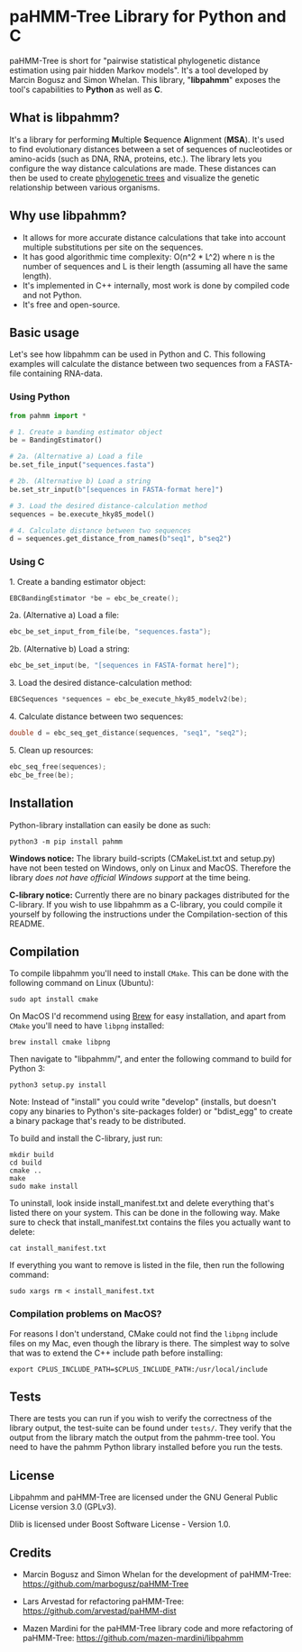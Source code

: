 # paHMM-Tree Library for Python and C
paHMM-Tree is short for "pairwise statistical phylogenetic distance estimation 
using pair hidden Markov models". It's a tool developed by Marcin Bogusz and Simon Whelan.
This library, "**libpahmm**" exposes the tool's capabilities to **Python** as well as **C**.

## What is libpahmm?
It's a library for performing **M**ultiple **S**equence **A**lignment (**MSA**). It's used to 
find evolutionary distances between a set of sequences of nucleotides or amino-acids 
(such as DNA, RNA, proteins, etc.). 
The library lets you configure the way distance calculations are made. These distances can 
then be used to create [phylogenetic trees](https://en.wikipedia.org/wiki/Phylogenetic_tree) 
and visualize the genetic relationship between various organisms.

## Why use libpahmm?
- It allows for more accurate distance calculations that take into account multiple substitutions 
per site on the sequences.
- It has good algorithmic time complexity: O(n^2 * L^2) where n is the number of sequences 
and L is their length (assuming all have the same length).
- It's implemented in C++ internally, most work is done by compiled code and not Python.
- It's free and open-source.

## Basic usage
Let's see how libpahmm can be used in Python and C. This following examples will calculate the 
distance between two sequences from a FASTA-file containing RNA-data.

### Using Python
```python
from pahmm import *

# 1. Create a banding estimator object
be = BandingEstimator()

# 2a. (Alternative a) Load a file
be.set_file_input("sequences.fasta")

# 2b. (Alternative b) Load a string
be.set_str_input(b"[sequences in FASTA-format here]")

# 3. Load the desired distance-calculation method
sequences = be.execute_hky85_model()

# 4. Calculate distance between two sequences
d = sequences.get_distance_from_names(b"seq1", b"seq2")
```

### Using C
1\. Create a banding estimator object:
```c++
EBCBandingEstimator *be = ebc_be_create();
```
2a\. (Alternative a) Load a file:
```c++
ebc_be_set_input_from_file(be, "sequences.fasta");
```
2b\. (Alternative b) Load a string:
```c++
ebc_be_set_input(be, "[sequences in FASTA-format here]");
```
3\. Load the desired distance-calculation method:
```c++
EBCSequences *sequences = ebc_be_execute_hky85_modelv2(be);
```
4\. Calculate distance between two sequences:
```c++
double d = ebc_seq_get_distance(sequences, "seq1", "seq2");
```
5\. Clean up resources:
```c++
ebc_seq_free(sequences);
ebc_be_free(be);
```

## Installation
Python-library installation can easily be done as such:
```shell script
python3 -m pip install pahmm
```

**Windows notice:** The library build-scripts (CMakeList.txt and setup.py) have not been tested 
on Windows, only on Linux and MacOS. Therefore the library *does not have official Windows support* at the time being.

**C-library notice:** Currently there are no binary packages distributed for the C-library. If you wish to use libpahmm
as a C-library, you could compile it yourself by following the instructions under the Compilation-section of this README.

## Compilation
To compile libpahmm you'll need to install `CMake`. This can be done with the following command on Linux (Ubuntu):
```shell script
sudo apt install cmake
```
On MacOS I'd recommend using [Brew](https://brew.sh "Homebrew website") for easy installation, and apart from `CMake` you'll need to have `libpng` installed:
```shell script
brew install cmake libpng
```

Then navigate to "libpahmm/", and enter the following command to build for Python 3:
```shell script
python3 setup.py install
```
Note: Instead of "install" you could write "develop" (installs, but doesn't copy any binaries to 
Python's site-packages folder) or "bdist_egg" to create a binary package that's ready to be distributed.

To build and install the C-library, just run:
```shell script
mkdir build
cd build
cmake ..
make
sudo make install
```
To uninstall, look inside install_manifest.txt and delete everything that's listed there on your system. 
This can be done in the following way. Make sure to check that install_manifest.txt contains the files you
actually want to delete:
```shell script
cat install_manifest.txt
```
If everything you want to remove is listed in the file, then run the following command:
```shell script
sudo xargs rm < install_manifest.txt
```
### Compilation problems on MacOS?

For reasons I don't understand, CMake could not find the `libpng` include files on my Mac, even though the library is there. The simplest way to solve that was to extend the C++ include path before installing:
```shell script
export CPLUS_INCLUDE_PATH=$CPLUS_INCLUDE_PATH:/usr/local/include
```

## Tests
There are tests you can run if you wish to verify the correctness of the library output, the test-suite can be found under `tests/`. They verify that the output from the library match the output from the pahmm-tree tool. You need to have the pahmm Python library installed before you run the tests.


## License
Libpahmm and paHMM-Tree are licensed under the GNU General Public License version 3.0 (GPLv3).

Dlib is licensed under Boost Software License - Version 1.0.

## Credits
- Marcin Bogusz and Simon Whelan for the development of paHMM-Tree: https://github.com/marbogusz/paHMM-Tree

- Lars Arvestad for refactoring paHMM-Tree: https://github.com/arvestad/paHMM-dist

- Mazen Mardini for the paHMM-Tree library code and more refactoring of paHMM-Tree: https://github.com/mazen-mardini/libpahmm
